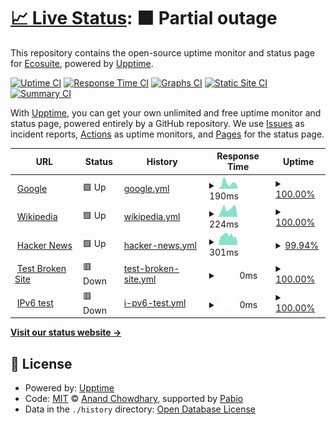 # [📈 Live Status](https://ecosuite.github.io/upptime): <!--live status--> **🟧 Partial outage**

This repository contains the open-source uptime monitor and status page for [Ecosuite](https://ecosuite.io), powered by [Upptime](https://github.com/upptime/upptime).

[![Uptime CI](https://github.com/ecosuite/upptime/workflows/Uptime%20CI/badge.svg)](https://github.com/ecosuite/upptime/actions?query=workflow%3A%22Uptime+CI%22)
[![Response Time CI](https://github.com/ecosuite/upptime/workflows/Response%20Time%20CI/badge.svg)](https://github.com/ecosuite/upptime/actions?query=workflow%3A%22Response+Time+CI%22)
[![Graphs CI](https://github.com/ecosuite/upptime/workflows/Graphs%20CI/badge.svg)](https://github.com/ecosuite/upptime/actions?query=workflow%3A%22Graphs+CI%22)
[![Static Site CI](https://github.com/ecosuite/upptime/workflows/Static%20Site%20CI/badge.svg)](https://github.com/ecosuite/upptime/actions?query=workflow%3A%22Static+Site+CI%22)
[![Summary CI](https://github.com/ecosuite/upptime/workflows/Summary%20CI/badge.svg)](https://github.com/ecosuite/upptime/actions?query=workflow%3A%22Summary+CI%22)

With [Upptime](https://upptime.js.org), you can get your own unlimited and free uptime monitor and status page, powered entirely by a GitHub repository. We use [Issues](https://github.com/ecosuite/upptime/issues) as incident reports, [Actions](https://github.com/ecosuite/upptime/actions) as uptime monitors, and [Pages](https://ecosuite.github.io/upptime) for the status page.

<!--start: status pages-->
<!-- This summary is generated by Upptime (https://github.com/upptime/upptime) -->
<!-- Do not edit this manually, your changes will be overwritten -->
<!-- prettier-ignore -->
| URL | Status | History | Response Time | Uptime |
| --- | ------ | ------- | ------------- | ------ |
| <img alt="" src="https://icons.duckduckgo.com/ip3/www.google.com.ico" height="13"> [Google](https://www.google.com) | 🟩 Up | [google.yml](https://github.com/ecosuite/upptime/commits/HEAD/history/google.yml) | <details><summary><img alt="Response time graph" src="./graphs/google/response-time-week.png" height="20"> 190ms</summary><br><a href="https://ecosuite.github.io/upptime/history/google"><img alt="Response time 175" src="https://img.shields.io/endpoint?url=https%3A%2F%2Fraw.githubusercontent.com%2Fecosuite%2Fupptime%2FHEAD%2Fapi%2Fgoogle%2Fresponse-time.json"></a><br><a href="https://ecosuite.github.io/upptime/history/google"><img alt="24-hour response time 239" src="https://img.shields.io/endpoint?url=https%3A%2F%2Fraw.githubusercontent.com%2Fecosuite%2Fupptime%2FHEAD%2Fapi%2Fgoogle%2Fresponse-time-day.json"></a><br><a href="https://ecosuite.github.io/upptime/history/google"><img alt="7-day response time 190" src="https://img.shields.io/endpoint?url=https%3A%2F%2Fraw.githubusercontent.com%2Fecosuite%2Fupptime%2FHEAD%2Fapi%2Fgoogle%2Fresponse-time-week.json"></a><br><a href="https://ecosuite.github.io/upptime/history/google"><img alt="30-day response time 175" src="https://img.shields.io/endpoint?url=https%3A%2F%2Fraw.githubusercontent.com%2Fecosuite%2Fupptime%2FHEAD%2Fapi%2Fgoogle%2Fresponse-time-month.json"></a><br><a href="https://ecosuite.github.io/upptime/history/google"><img alt="1-year response time 175" src="https://img.shields.io/endpoint?url=https%3A%2F%2Fraw.githubusercontent.com%2Fecosuite%2Fupptime%2FHEAD%2Fapi%2Fgoogle%2Fresponse-time-year.json"></a></details> | <details><summary><a href="https://ecosuite.github.io/upptime/history/google">100.00%</a></summary><a href="https://ecosuite.github.io/upptime/history/google"><img alt="All-time uptime 100.00%" src="https://img.shields.io/endpoint?url=https%3A%2F%2Fraw.githubusercontent.com%2Fecosuite%2Fupptime%2FHEAD%2Fapi%2Fgoogle%2Fuptime.json"></a><br><a href="https://ecosuite.github.io/upptime/history/google"><img alt="24-hour uptime 100.00%" src="https://img.shields.io/endpoint?url=https%3A%2F%2Fraw.githubusercontent.com%2Fecosuite%2Fupptime%2FHEAD%2Fapi%2Fgoogle%2Fuptime-day.json"></a><br><a href="https://ecosuite.github.io/upptime/history/google"><img alt="7-day uptime 100.00%" src="https://img.shields.io/endpoint?url=https%3A%2F%2Fraw.githubusercontent.com%2Fecosuite%2Fupptime%2FHEAD%2Fapi%2Fgoogle%2Fuptime-week.json"></a><br><a href="https://ecosuite.github.io/upptime/history/google"><img alt="30-day uptime 100.00%" src="https://img.shields.io/endpoint?url=https%3A%2F%2Fraw.githubusercontent.com%2Fecosuite%2Fupptime%2FHEAD%2Fapi%2Fgoogle%2Fuptime-month.json"></a><br><a href="https://ecosuite.github.io/upptime/history/google"><img alt="1-year uptime 100.00%" src="https://img.shields.io/endpoint?url=https%3A%2F%2Fraw.githubusercontent.com%2Fecosuite%2Fupptime%2FHEAD%2Fapi%2Fgoogle%2Fuptime-year.json"></a></details>
| <img alt="" src="https://icons.duckduckgo.com/ip3/en.wikipedia.org.ico" height="13"> [Wikipedia](https://en.wikipedia.org) | 🟩 Up | [wikipedia.yml](https://github.com/ecosuite/upptime/commits/HEAD/history/wikipedia.yml) | <details><summary><img alt="Response time graph" src="./graphs/wikipedia/response-time-week.png" height="20"> 224ms</summary><br><a href="https://ecosuite.github.io/upptime/history/wikipedia"><img alt="Response time 219" src="https://img.shields.io/endpoint?url=https%3A%2F%2Fraw.githubusercontent.com%2Fecosuite%2Fupptime%2FHEAD%2Fapi%2Fwikipedia%2Fresponse-time.json"></a><br><a href="https://ecosuite.github.io/upptime/history/wikipedia"><img alt="24-hour response time 98" src="https://img.shields.io/endpoint?url=https%3A%2F%2Fraw.githubusercontent.com%2Fecosuite%2Fupptime%2FHEAD%2Fapi%2Fwikipedia%2Fresponse-time-day.json"></a><br><a href="https://ecosuite.github.io/upptime/history/wikipedia"><img alt="7-day response time 224" src="https://img.shields.io/endpoint?url=https%3A%2F%2Fraw.githubusercontent.com%2Fecosuite%2Fupptime%2FHEAD%2Fapi%2Fwikipedia%2Fresponse-time-week.json"></a><br><a href="https://ecosuite.github.io/upptime/history/wikipedia"><img alt="30-day response time 219" src="https://img.shields.io/endpoint?url=https%3A%2F%2Fraw.githubusercontent.com%2Fecosuite%2Fupptime%2FHEAD%2Fapi%2Fwikipedia%2Fresponse-time-month.json"></a><br><a href="https://ecosuite.github.io/upptime/history/wikipedia"><img alt="1-year response time 219" src="https://img.shields.io/endpoint?url=https%3A%2F%2Fraw.githubusercontent.com%2Fecosuite%2Fupptime%2FHEAD%2Fapi%2Fwikipedia%2Fresponse-time-year.json"></a></details> | <details><summary><a href="https://ecosuite.github.io/upptime/history/wikipedia">100.00%</a></summary><a href="https://ecosuite.github.io/upptime/history/wikipedia"><img alt="All-time uptime 100.00%" src="https://img.shields.io/endpoint?url=https%3A%2F%2Fraw.githubusercontent.com%2Fecosuite%2Fupptime%2FHEAD%2Fapi%2Fwikipedia%2Fuptime.json"></a><br><a href="https://ecosuite.github.io/upptime/history/wikipedia"><img alt="24-hour uptime 100.00%" src="https://img.shields.io/endpoint?url=https%3A%2F%2Fraw.githubusercontent.com%2Fecosuite%2Fupptime%2FHEAD%2Fapi%2Fwikipedia%2Fuptime-day.json"></a><br><a href="https://ecosuite.github.io/upptime/history/wikipedia"><img alt="7-day uptime 100.00%" src="https://img.shields.io/endpoint?url=https%3A%2F%2Fraw.githubusercontent.com%2Fecosuite%2Fupptime%2FHEAD%2Fapi%2Fwikipedia%2Fuptime-week.json"></a><br><a href="https://ecosuite.github.io/upptime/history/wikipedia"><img alt="30-day uptime 100.00%" src="https://img.shields.io/endpoint?url=https%3A%2F%2Fraw.githubusercontent.com%2Fecosuite%2Fupptime%2FHEAD%2Fapi%2Fwikipedia%2Fuptime-month.json"></a><br><a href="https://ecosuite.github.io/upptime/history/wikipedia"><img alt="1-year uptime 100.00%" src="https://img.shields.io/endpoint?url=https%3A%2F%2Fraw.githubusercontent.com%2Fecosuite%2Fupptime%2FHEAD%2Fapi%2Fwikipedia%2Fuptime-year.json"></a></details>
| <img alt="" src="https://icons.duckduckgo.com/ip3/news.ycombinator.com.ico" height="13"> [Hacker News](https://news.ycombinator.com) | 🟩 Up | [hacker-news.yml](https://github.com/ecosuite/upptime/commits/HEAD/history/hacker-news.yml) | <details><summary><img alt="Response time graph" src="./graphs/hacker-news/response-time-week.png" height="20"> 301ms</summary><br><a href="https://ecosuite.github.io/upptime/history/hacker-news"><img alt="Response time 300" src="https://img.shields.io/endpoint?url=https%3A%2F%2Fraw.githubusercontent.com%2Fecosuite%2Fupptime%2FHEAD%2Fapi%2Fhacker-news%2Fresponse-time.json"></a><br><a href="https://ecosuite.github.io/upptime/history/hacker-news"><img alt="24-hour response time 138" src="https://img.shields.io/endpoint?url=https%3A%2F%2Fraw.githubusercontent.com%2Fecosuite%2Fupptime%2FHEAD%2Fapi%2Fhacker-news%2Fresponse-time-day.json"></a><br><a href="https://ecosuite.github.io/upptime/history/hacker-news"><img alt="7-day response time 301" src="https://img.shields.io/endpoint?url=https%3A%2F%2Fraw.githubusercontent.com%2Fecosuite%2Fupptime%2FHEAD%2Fapi%2Fhacker-news%2Fresponse-time-week.json"></a><br><a href="https://ecosuite.github.io/upptime/history/hacker-news"><img alt="30-day response time 300" src="https://img.shields.io/endpoint?url=https%3A%2F%2Fraw.githubusercontent.com%2Fecosuite%2Fupptime%2FHEAD%2Fapi%2Fhacker-news%2Fresponse-time-month.json"></a><br><a href="https://ecosuite.github.io/upptime/history/hacker-news"><img alt="1-year response time 300" src="https://img.shields.io/endpoint?url=https%3A%2F%2Fraw.githubusercontent.com%2Fecosuite%2Fupptime%2FHEAD%2Fapi%2Fhacker-news%2Fresponse-time-year.json"></a></details> | <details><summary><a href="https://ecosuite.github.io/upptime/history/hacker-news">99.94%</a></summary><a href="https://ecosuite.github.io/upptime/history/hacker-news"><img alt="All-time uptime 100.00%" src="https://img.shields.io/endpoint?url=https%3A%2F%2Fraw.githubusercontent.com%2Fecosuite%2Fupptime%2FHEAD%2Fapi%2Fhacker-news%2Fuptime.json"></a><br><a href="https://ecosuite.github.io/upptime/history/hacker-news"><img alt="24-hour uptime 100.00%" src="https://img.shields.io/endpoint?url=https%3A%2F%2Fraw.githubusercontent.com%2Fecosuite%2Fupptime%2FHEAD%2Fapi%2Fhacker-news%2Fuptime-day.json"></a><br><a href="https://ecosuite.github.io/upptime/history/hacker-news"><img alt="7-day uptime 99.94%" src="https://img.shields.io/endpoint?url=https%3A%2F%2Fraw.githubusercontent.com%2Fecosuite%2Fupptime%2FHEAD%2Fapi%2Fhacker-news%2Fuptime-week.json"></a><br><a href="https://ecosuite.github.io/upptime/history/hacker-news"><img alt="30-day uptime 99.99%" src="https://img.shields.io/endpoint?url=https%3A%2F%2Fraw.githubusercontent.com%2Fecosuite%2Fupptime%2FHEAD%2Fapi%2Fhacker-news%2Fuptime-month.json"></a><br><a href="https://ecosuite.github.io/upptime/history/hacker-news"><img alt="1-year uptime 100.00%" src="https://img.shields.io/endpoint?url=https%3A%2F%2Fraw.githubusercontent.com%2Fecosuite%2Fupptime%2FHEAD%2Fapi%2Fhacker-news%2Fuptime-year.json"></a></details>
| <img alt="" src="https://icons.duckduckgo.com/ip3/thissitedoesnotexist.koj.co.ico" height="13"> [Test Broken Site](https://thissitedoesnotexist.koj.co) | 🟥 Down | [test-broken-site.yml](https://github.com/ecosuite/upptime/commits/HEAD/history/test-broken-site.yml) | <details><summary><img alt="Response time graph" src="./graphs/test-broken-site/response-time-week.png" height="20"> 0ms</summary><br><a href="https://ecosuite.github.io/upptime/history/test-broken-site"><img alt="Response time 0" src="https://img.shields.io/endpoint?url=https%3A%2F%2Fraw.githubusercontent.com%2Fecosuite%2Fupptime%2FHEAD%2Fapi%2Ftest-broken-site%2Fresponse-time.json"></a><br><a href="https://ecosuite.github.io/upptime/history/test-broken-site"><img alt="24-hour response time 0" src="https://img.shields.io/endpoint?url=https%3A%2F%2Fraw.githubusercontent.com%2Fecosuite%2Fupptime%2FHEAD%2Fapi%2Ftest-broken-site%2Fresponse-time-day.json"></a><br><a href="https://ecosuite.github.io/upptime/history/test-broken-site"><img alt="7-day response time 0" src="https://img.shields.io/endpoint?url=https%3A%2F%2Fraw.githubusercontent.com%2Fecosuite%2Fupptime%2FHEAD%2Fapi%2Ftest-broken-site%2Fresponse-time-week.json"></a><br><a href="https://ecosuite.github.io/upptime/history/test-broken-site"><img alt="30-day response time 0" src="https://img.shields.io/endpoint?url=https%3A%2F%2Fraw.githubusercontent.com%2Fecosuite%2Fupptime%2FHEAD%2Fapi%2Ftest-broken-site%2Fresponse-time-month.json"></a><br><a href="https://ecosuite.github.io/upptime/history/test-broken-site"><img alt="1-year response time 0" src="https://img.shields.io/endpoint?url=https%3A%2F%2Fraw.githubusercontent.com%2Fecosuite%2Fupptime%2FHEAD%2Fapi%2Ftest-broken-site%2Fresponse-time-year.json"></a></details> | <details><summary><a href="https://ecosuite.github.io/upptime/history/test-broken-site">100.00%</a></summary><a href="https://ecosuite.github.io/upptime/history/test-broken-site"><img alt="All-time uptime 100.00%" src="https://img.shields.io/endpoint?url=https%3A%2F%2Fraw.githubusercontent.com%2Fecosuite%2Fupptime%2FHEAD%2Fapi%2Ftest-broken-site%2Fuptime.json"></a><br><a href="https://ecosuite.github.io/upptime/history/test-broken-site"><img alt="24-hour uptime 100.00%" src="https://img.shields.io/endpoint?url=https%3A%2F%2Fraw.githubusercontent.com%2Fecosuite%2Fupptime%2FHEAD%2Fapi%2Ftest-broken-site%2Fuptime-day.json"></a><br><a href="https://ecosuite.github.io/upptime/history/test-broken-site"><img alt="7-day uptime 100.00%" src="https://img.shields.io/endpoint?url=https%3A%2F%2Fraw.githubusercontent.com%2Fecosuite%2Fupptime%2FHEAD%2Fapi%2Ftest-broken-site%2Fuptime-week.json"></a><br><a href="https://ecosuite.github.io/upptime/history/test-broken-site"><img alt="30-day uptime 100.00%" src="https://img.shields.io/endpoint?url=https%3A%2F%2Fraw.githubusercontent.com%2Fecosuite%2Fupptime%2FHEAD%2Fapi%2Ftest-broken-site%2Fuptime-month.json"></a><br><a href="https://ecosuite.github.io/upptime/history/test-broken-site"><img alt="1-year uptime 100.00%" src="https://img.shields.io/endpoint?url=https%3A%2F%2Fraw.githubusercontent.com%2Fecosuite%2Fupptime%2FHEAD%2Fapi%2Ftest-broken-site%2Fuptime-year.json"></a></details>
| <img alt="" src="https://icons.duckduckgo.com/ip3/null.ico" height="13"> [IPv6 test](forwardemail.net) | 🟥 Down | [i-pv6-test.yml](https://github.com/ecosuite/upptime/commits/HEAD/history/i-pv6-test.yml) | <details><summary><img alt="Response time graph" src="./graphs/i-pv6-test/response-time-week.png" height="20"> 0ms</summary><br><a href="https://ecosuite.github.io/upptime/history/i-pv6-test"><img alt="Response time 0" src="https://img.shields.io/endpoint?url=https%3A%2F%2Fraw.githubusercontent.com%2Fecosuite%2Fupptime%2FHEAD%2Fapi%2Fi-pv6-test%2Fresponse-time.json"></a><br><a href="https://ecosuite.github.io/upptime/history/i-pv6-test"><img alt="24-hour response time 0" src="https://img.shields.io/endpoint?url=https%3A%2F%2Fraw.githubusercontent.com%2Fecosuite%2Fupptime%2FHEAD%2Fapi%2Fi-pv6-test%2Fresponse-time-day.json"></a><br><a href="https://ecosuite.github.io/upptime/history/i-pv6-test"><img alt="7-day response time 0" src="https://img.shields.io/endpoint?url=https%3A%2F%2Fraw.githubusercontent.com%2Fecosuite%2Fupptime%2FHEAD%2Fapi%2Fi-pv6-test%2Fresponse-time-week.json"></a><br><a href="https://ecosuite.github.io/upptime/history/i-pv6-test"><img alt="30-day response time 0" src="https://img.shields.io/endpoint?url=https%3A%2F%2Fraw.githubusercontent.com%2Fecosuite%2Fupptime%2FHEAD%2Fapi%2Fi-pv6-test%2Fresponse-time-month.json"></a><br><a href="https://ecosuite.github.io/upptime/history/i-pv6-test"><img alt="1-year response time 0" src="https://img.shields.io/endpoint?url=https%3A%2F%2Fraw.githubusercontent.com%2Fecosuite%2Fupptime%2FHEAD%2Fapi%2Fi-pv6-test%2Fresponse-time-year.json"></a></details> | <details><summary><a href="https://ecosuite.github.io/upptime/history/i-pv6-test">100.00%</a></summary><a href="https://ecosuite.github.io/upptime/history/i-pv6-test"><img alt="All-time uptime 100.00%" src="https://img.shields.io/endpoint?url=https%3A%2F%2Fraw.githubusercontent.com%2Fecosuite%2Fupptime%2FHEAD%2Fapi%2Fi-pv6-test%2Fuptime.json"></a><br><a href="https://ecosuite.github.io/upptime/history/i-pv6-test"><img alt="24-hour uptime 100.00%" src="https://img.shields.io/endpoint?url=https%3A%2F%2Fraw.githubusercontent.com%2Fecosuite%2Fupptime%2FHEAD%2Fapi%2Fi-pv6-test%2Fuptime-day.json"></a><br><a href="https://ecosuite.github.io/upptime/history/i-pv6-test"><img alt="7-day uptime 100.00%" src="https://img.shields.io/endpoint?url=https%3A%2F%2Fraw.githubusercontent.com%2Fecosuite%2Fupptime%2FHEAD%2Fapi%2Fi-pv6-test%2Fuptime-week.json"></a><br><a href="https://ecosuite.github.io/upptime/history/i-pv6-test"><img alt="30-day uptime 100.00%" src="https://img.shields.io/endpoint?url=https%3A%2F%2Fraw.githubusercontent.com%2Fecosuite%2Fupptime%2FHEAD%2Fapi%2Fi-pv6-test%2Fuptime-month.json"></a><br><a href="https://ecosuite.github.io/upptime/history/i-pv6-test"><img alt="1-year uptime 100.00%" src="https://img.shields.io/endpoint?url=https%3A%2F%2Fraw.githubusercontent.com%2Fecosuite%2Fupptime%2FHEAD%2Fapi%2Fi-pv6-test%2Fuptime-year.json"></a></details>

<!--end: status pages-->

[**Visit our status website →**](https://ecosuite.github.io/upptime)

## 📄 License

- Powered by: [Upptime](https://github.com/upptime/upptime)
- Code: [MIT](./LICENSE) © [Anand Chowdhary](https://anandchowdhary.com), supported by [Pabio](https://pabio.com)
- Data in the `./history` directory: [Open Database License](https://opendatacommons.org/licenses/odbl/1-0/)
